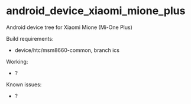 android_device_xiaomi_mione_plus
========================

Android device tree for Xiaomi Mione (Mi-One Plus)

Build requirements:
* device/htc/msm8660-common, branch ics

Working:
* ?

Known issues:
* ?
